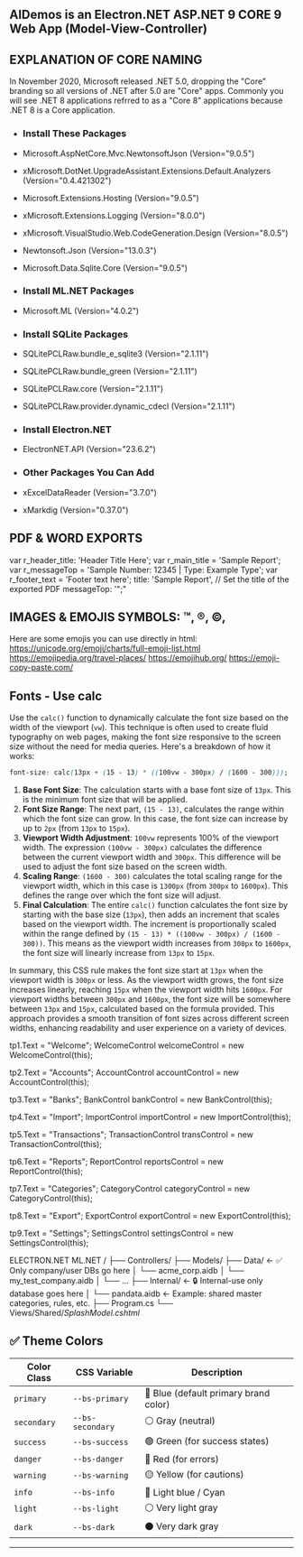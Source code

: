 ﻿## AIDemos is an Electron.NET ASP.NET 9 CORE 9 Web App (Model-View-Controller)

## EXPLANATION OF CORE NAMING

In November 2020, Microsoft released .NET 5.0, dropping the "Core” branding so all 
versions of .NET after 5.0 are "Core" apps. Commonly you will see .NET 8 applications 
refrred to as a "Core 8" applications because .NET 8 is a Core application.

- ### Install These Packages
- Microsoft.AspNetCore.Mvc.NewtonsoftJson (Version="9.0.5")
- xMicrosoft.DotNet.UpgradeAssistant.Extensions.Default.Analyzers (Version="0.4.421302")
- Microsoft.Extensions.Hosting (Version="9.0.5") 
- xMicrosoft.Extensions.Logging (Version="8.0.0")
- xMicrosoft.VisualStudio.Web.CodeGeneration.Design (Version="8.0.5")
- Newtonsoft.Json (Version="13.0.3")
- Microsoft.Data.Sqlite.Core (Version="9.0.5")

- ### Install ML.NET Packages
- Microsoft.ML (Version="4.0.2")

- ### Install SQLite Packages
- SQLitePCLRaw.bundle_e_sqlite3 (Version="2.1.11")  
- SQLitePCLRaw.bundle_green (Version="2.1.11")
- SQLitePCLRaw.core (Version="2.1.11")
- SQLitePCLRaw.provider.dynamic_cdecl (Version="2.1.11")

- ### Install Electron.NET
- ElectronNET.API (Version="23.6.2")

- ### Other Packages You Can Add
- xExcelDataReader (Version="3.7.0")
- xMarkdig (Version="0.37.0")


## PDF & WORD EXPORTS
var r_header_title: 'Header Title Here';
var r_main_title = 'Sample Report';
var r_messageTop = 'Sample Number: 12345 | Type: Example Type';
var r_footer_text = 'Footer text here';
title: 'Sample Report',  // Set the title of the exported PDF
messageTop: '";"


## IMAGES & EMOJIS SYMBOLS: ™, ®, ©, 

Here are some emojis you can use directly in html:
https://unicode.org/emoji/charts/full-emoji-list.html
https://emojipedia.org/travel-places/
https://emojihub.org/
https://emoji-copy-paste.com/

## Fonts - Use calc

Use the `calc()` function to dynamically calculate the font size based on the width of the viewport (`vw`). This technique is often used to create fluid typography on web pages, making the font size responsive to the screen size without the need for media queries. Here's a breakdown of how it works:

```css
font-size: calc(13px + (15 - 13) * ((100vw - 300px) / (1600 - 300)));
```

1. **Base Font Size**: The calculation starts with a base font size of `13px`. This is the minimum font size that will be applied.
2. **Font Size Range**: The next part, `(15 - 13)`, calculates the range within which the font size can grow. In this case, the font size can increase by up to `2px` (from `13px` to `15px`).
3. **Viewport Width Adjustment**: `100vw` represents 100% of the viewport width. The expression `(100vw - 300px)` calculates the difference between the current viewport width and `300px`. This difference will be used to adjust the font size based on the screen width.
4. **Scaling Range**: `(1600 - 300)` calculates the total scaling range for the viewport width, which in this case is `1300px` (from `300px` to `1600px`). This defines the range over which the font size will adjust.
5. **Final Calculation**: The entire `calc()` function calculates the font size by starting with the base size (`13px`), then adds an increment that scales based on the viewport width. The increment is proportionally scaled within the range defined by `(15 - 13) * ((100vw - 300px) / (1600 - 300))`. This means as the viewport width increases from `300px` to `1600px`, the font size will linearly increase from `13px` to `15px`.

In summary, this CSS rule makes the font size start at `13px` when the viewport width is `300px` or less. As the viewport width grows, the font size increases linearly, reaching `15px` when the viewport width hits `1600px`. For viewport widths between `300px` and `1600px`, the font size will be somewhere between `13px` and `15px`, calculated based on the formula provided. This approach provides a smooth transition of font sizes across different screen widths, enhancing readability and user experience on a variety of devices.





tp1.Text = "Welcome";
WelcomeControl welcomeControl = new WelcomeControl(this);

tp2.Text = "Accounts";
AccountControl accountControl = new AccountControl(this);

tp3.Text = "Banks";
BankControl bankControl = new BankControl(this);

tp4.Text = "Import";
ImportControl importControl = new ImportControl(this);

tp5.Text = "Transactions";
TransactionControl transControl = new TransactionControl(this);

tp6.Text = "Reports";
ReportControl reportsControl = new ReportControl(this);

tp7.Text = "Categories";
CategoryControl categoryControl = new CategoryControl(this);

tp8.Text = "Export";
ExportControl exportControl = new ExportControl(this);

tp9.Text = "Settings";
SettingsControl settingsControl = new SettingsControl(this);


ELECTRON.NET ML.NET /
├── Controllers/
├── Models/
├── Data/                         ← ✅ Only company/user DBs go here
│   └── acme_corp.aidb
│   └── my_test_company.aidb
│   └── ...
├── Internal/                     ← 🔒 Internal-use only database goes here
│   └── pandata.aidb              ← Example: shared master categories, rules, etc.
├── Program.cs
└── Views/Shared/_SplashModel.cshtml_


## ✅ Theme Colors

| Color Class   | CSS Variable       | Description            |
|---------------|--------------------|-------------------------|
| `primary`     | `--bs-primary`     | 🔵 Blue (default primary brand color) |
| `secondary`   | `--bs-secondary`   | ⚪ Gray (neutral)       |
| `success`     | `--bs-success`     | 🟢 Green (for success states) |
| `danger`      | `--bs-danger`      | 🔴 Red (for errors)     |
| `warning`     | `--bs-warning`     | 🟡 Yellow (for cautions) |
| `info`        | `--bs-info`        | 🔵 Light blue / Cyan    |
| `light`       | `--bs-light`       | ⚪ Very light gray       |
| `dark`        | `--bs-dark`        | ⚫ Very dark gray        |

---

